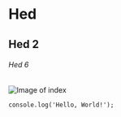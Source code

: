 # Hed

## Hed 2

###### Hed 6

![Image of index](https://www.investopedia.com/thmb/dHMkQeFRObPzOc3S1RaVPlFErBg=/1500x0/filters:no_upscale():max_bytes(150000):strip_icc()/Term-Definitions_Index-665572b2712d4a6ca49b3f49179e3733.jpg)

```
console.log('Hello, World!');
```
